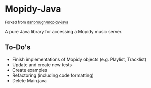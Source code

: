 # Mopidy-Java
<sup>Forked from [danbrough/mopidy-java](https://github.com/danbrough/mopidy-java) </sup>

A pure Java library for accessing a Mopidy music server.

## To-Do's
- Finish implementations of Mopidy objects (e.g. Playlist, Tracklist)
- Update and create new tests
- Create examples
- Refactoring (including code formatting) 
- Delete Main.java